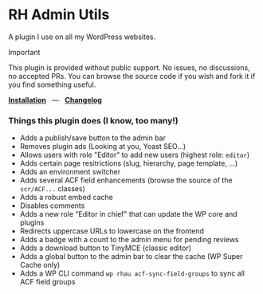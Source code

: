 # RH Admin Utils

A plugin I use on all my WordPress websites.

> [!IMPORTANT]
> This plugin is provided without public support. No issues, no discussions, no accepted PRs.
> You can browse the source code if you wish and fork it if you find something useful.

[**Installation**](./INSTALLATION.md) &nbsp;&nbsp;—&nbsp;&nbsp; [**Changelog**](./CHANGELOG.md)

### Things this plugin does (I know, too many!)

- Adds a publish/save button to the admin bar
- Removes plugin ads (Looking at you, Yoast SEO...)
- Allows users with role "Editor" to add new users (highest role: `editor`)
- Adds certain page resitrictions (slug, hierarchy, page template, ...)
- Adds an environment switcher
- Adds several ACF field enhancements (browse the source of the `scr/ACF...` classes)
- Adds a robust embed cache
- Disables comments
- Adds a new role "Editor in chief" that can update the WP core and plugins
- Redirects uppercase URLs to lowercase on the frontend
- Adds a badge with a count to the admin menu for pending reviews
- Adds a download button to TinyMCE (classic editor)
- Adds a global button to the admin bar to clear the cache (WP Super Cache only)
- Adds a WP CLI command `wp rhau acf-sync-field-groups` to sync all ACF field groups